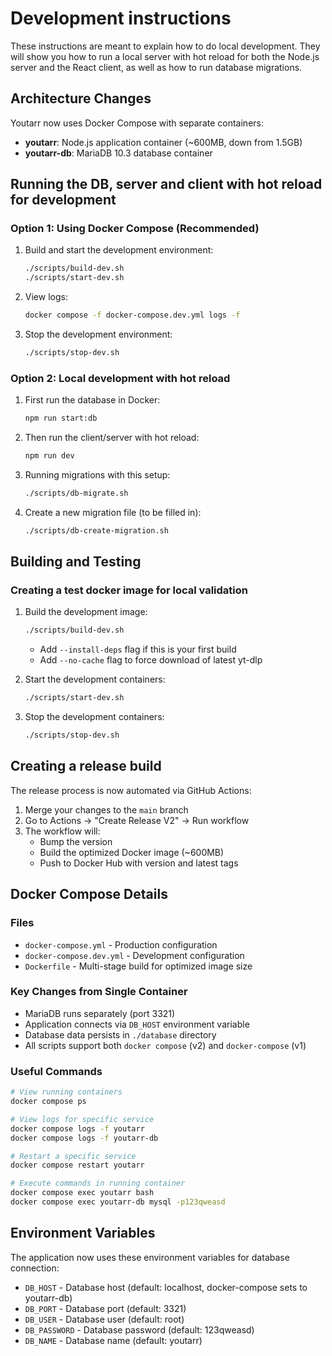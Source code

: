 # Development instructions

These instructions are meant to explain how to do local development.
They will show you how to run a local server with hot reload for both the Node.js server and the React client, as well as how to run database migrations.

## Architecture Changes

Youtarr now uses Docker Compose with separate containers:
- **youtarr**: Node.js application container (~600MB, down from 1.5GB)
- **youtarr-db**: MariaDB 10.3 database container

## Running the DB, server and client with hot reload for development

### Option 1: Using Docker Compose (Recommended)

1. Build and start the development environment:
   ```bash
   ./scripts/build-dev.sh
   ./scripts/start-dev.sh
   ```

2. View logs:
   ```bash
   docker compose -f docker-compose.dev.yml logs -f
   ```

3. Stop the development environment:
   ```bash
   ./scripts/stop-dev.sh
   ```

### Option 2: Local development with hot reload

1. First run the database in Docker:
   ```bash
   npm run start:db
   ```

2. Then run the client/server with hot reload:
   ```bash
   npm run dev
   ```

3. Running migrations with this setup:
   ```bash
   ./scripts/db-migrate.sh
   ```

4. Create a new migration file (to be filled in):
   ```bash
   ./scripts/db-create-migration.sh
   ```

## Building and Testing

### Creating a test docker image for local validation

1. Build the development image:
   ```bash
   ./scripts/build-dev.sh
   ```
   - Add `--install-deps` flag if this is your first build
   - Add `--no-cache` flag to force download of latest yt-dlp

2. Start the development containers:
   ```bash
   ./scripts/start-dev.sh
   ```

3. Stop the development containers:
   ```bash
   ./scripts/stop-dev.sh
   ```

## Creating a release build

The release process is now automated via GitHub Actions:

1. Merge your changes to the `main` branch
2. Go to Actions → "Create Release V2" → Run workflow
3. The workflow will:
   - Bump the version
   - Build the optimized Docker image (~600MB)
   - Push to Docker Hub with version and latest tags

## Docker Compose Details

### Files
- `docker-compose.yml` - Production configuration
- `docker-compose.dev.yml` - Development configuration
- `Dockerfile` - Multi-stage build for optimized image size

### Key Changes from Single Container
- MariaDB runs separately (port 3321)
- Application connects via `DB_HOST` environment variable
- Database data persists in `./database` directory
- All scripts support both `docker compose` (v2) and `docker-compose` (v1)

### Useful Commands
```bash
# View running containers
docker compose ps

# View logs for specific service
docker compose logs -f youtarr
docker compose logs -f youtarr-db

# Restart a specific service
docker compose restart youtarr

# Execute commands in running container
docker compose exec youtarr bash
docker compose exec youtarr-db mysql -p123qweasd
```

## Environment Variables

The application now uses these environment variables for database connection:
- `DB_HOST` - Database host (default: localhost, docker-compose sets to youtarr-db)
- `DB_PORT` - Database port (default: 3321)
- `DB_USER` - Database user (default: root)
- `DB_PASSWORD` - Database password (default: 123qweasd)
- `DB_NAME` - Database name (default: youtarr)